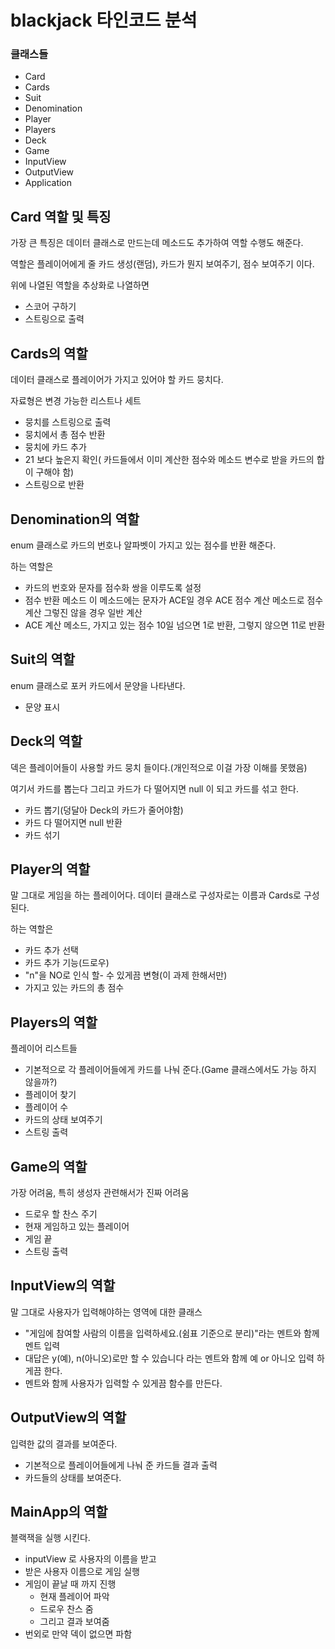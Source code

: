 # blackjack 타인코드 분석

### 클래스들

- Card
- Cards
- Suit
- Denomination
- Player
- Players
- Deck
- Game
- InputView
- OutputView
- Application

## Card 역할 및 특징

가장 큰 특징은 데이터 클래스로 만드는데 메소드도 추가하여 역할 수행도 해준다. 

역할은 플레이어에게 줄 카드 생성(랜덤), 카드가 뭔지 보여주기, 점수 보여주기 이다.

위에 나열된 역할을 추상화로 나열하면

- 스코어 구하기
- 스트링으로 출력

## Cards의 역할

데이터 클래스로 플레이어가 가지고 있어야 할 카드 뭉치다.

자료형은 변경 가능한 리스트나 세트

- 뭉치를 스트링으로 출력
- 뭉치에서 총 점수 반환
- 뭉치에 카드 추가
- 21 보다 높은지 확인( 카드들에서 이미 계산한 점수와 메소드 변수로 받을 카드의 합이 구해야 함)
- 스트링으로 반환

## Denomination의 역할

enum 클래스로 카드의 번호나 알파벳이 가지고 있는 점수를 반환 해준다.

하는 역할은

- 카드의 번호와 문자를 점수화 쌍을 이루도록 설정
- 점수 반환 메소드 이 메소드에는 문자가 ACE일 경우 ACE 점수 계산 메소드로 점수 계산 그렇진 않을 경우 일반 계산
- ACE 계산 메소드, 가지고 있는 점수 10일 넘으면 1로 반환, 그렇지 않으면 11로 반환

## Suit의 역할

enum 클래스로 포커 카드에서 문양을 나타낸다.

- 문양 표시

## Deck의 역할

덱은 플레이어들이 사용할 카드 뭉치 들이다.(개인적으로 이걸 가장 이해를 못했음)

여기서 카드를 뽑는다 그리고 카드가 다 떨어지면 null 이 되고 카드를 섞고 한다.

- 카드 뽑기(덩달아 Deck의 카드가 줄어야함)
- 카드 다 떨어지면 null 반환
- 카드 섞기

## Player의 역할

말 그대로 게임을 하는 플레이어다. 데이터 클래스로 구성자로는 이름과 Cards로 구성된다.

하는 역할은

- 카드 추가 선택
- 카드 추가 기능(드로우)
- "n"을 NO로 인식 할- 수 있게끔 변형(이 과제 한해서만)
- 가지고 있는 카드의 총 점수

## Players의 역할

플레이어 리스트들 

- 기본적으로 각 플레이어들에게 카드를 나눠 준다.(Game 클래스에서도 가능 하지 않을까?)
- 플레이어 찾기
- 플레이어 수
- 카드의 상태 보여주기
- 스트링 출력

## Game의 역할

가장 어려움, 특히 생성자 관련해서가 진짜 어려움

- 드로우 할 찬스 주기
- 현재 게임하고 있는 플레이어
- 게임 끝
- 스트링 출력

## InputView의 역할

말 그대로 사용자가 입력해야하는 영역에 대한 클래스

- "게임에 참여할 사람의 이름을 입력하세요.(쉼표 기준으로 분리)"라는 멘트와 함께 멘트 입력
- 대답은 y(예), n(아니오)로만 할 수 있습니다 라는 멘트와 함께 예 or 아니오 입력 하게끔 한다.
- 멘트와 함께 사용자가 입력할 수 있게끔 함수를 만든다.

## OutputView의 역할

입력한 값의 결과를 보여준다.

- 기본적으로 플레이어들에게 나눠 준 카드들 결과 출력
- 카드들의 상태를 보여준다.

## MainApp의 역할

블랙잭을 실행 시킨다.

- inputView 로 사용자의 이름을 받고
- 받은 사용자 이름으로 게임 실행
- 게임이 끝날 때 까지 진행
    - 현재 플레이어 파악
    - 드로우 찬스 줌
    - 그리고 결과 보여줌
- 번외로 만약 덱이 없으면 파함